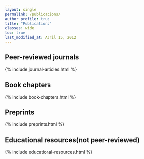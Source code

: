 ```yaml
---
layout: single
permalink: /publications/
author_profile: true
title: "Publications"
classes: wide
toc: true
last_modified_at: April 15, 2012
---
```


## Peer-reviewed journals

{% include journal-articles.html %}

## Book chapters

{% include book-chapters.html %}

## Preprints

{% include preprints.html %}

## Educational resources(not peer-reviewed)

{% include educational-resources.html %}
